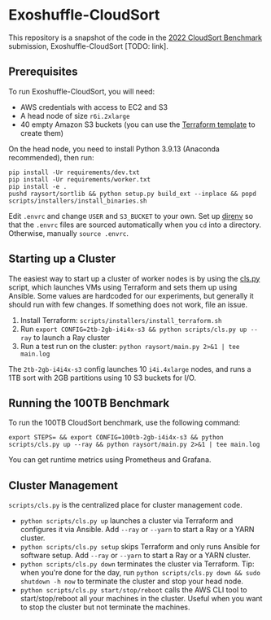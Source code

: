 # Exoshuffle-CloudSort

This repository is a snapshot of the code in the [2022 CloudSort Benchmark](http://sortbenchmark.org/) submission, Exoshuffle-CloudSort [TODO: link].

## Prerequisites

To run Exoshuffle-CloudSort, you will need:

* AWS credentials with access to EC2 and S3
* A head node of size `r6i.2xlarge`
* 40 empty Amazon S3 buckets (you can use the [Terraform template](https://github.com/exoshuffle/cloudsort/tree/master/scripts/config/terraform/aws-s3-template) to create them)

On the head node, you need to install Python 3.9.13 (Anaconda recommended), then run:

```
pip install -Ur requirements/dev.txt
pip install -Ur requirements/worker.txt
pip install -e .
pushd raysort/sortlib && python setup.py build_ext --inplace && popd
scripts/installers/install_binaries.sh
```

Edit `.envrc` and change `USER` and `S3_BUCKET` to your own. Set up [direnv](https://direnv.net/) so that the `.envrc` files are sourced automatically when you `cd` into a directory. Otherwise, manually `source .envrc`.

## Starting up a Cluster

The easiest way to start up a cluster of worker nodes is by using the [cls.py](https://github.com/exoshuffle/cloudsort/blob/master/scripts/cls.py) script, which launches VMs using Terraform and sets them up using Ansible. Some values are hardcoded for our experiments, but generally it should run with few changes. If something does not work, file an issue.

1. Install Terraform: `scripts/installers/install_terraform.sh`
2. Run `export CONFIG=2tb-2gb-i4i4x-s3 && python scripts/cls.py up --ray` to launch a Ray cluster
3. Run a test run on the cluster: `python raysort/main.py 2>&1 | tee main.log`

The `2tb-2gb-i4i4x-s3` config launches 10 `i4i.4xlarge` nodes, and runs a 1TB sort with 2GB partitions using 10 S3 buckets for I/O.

## Running the 100TB Benchmark

To run the 100TB CloudSort benchmark, use the following command:

```
export STEPS= && export CONFIG=100tb-2gb-i4i4x-s3 && python scripts/cls.py up --ray && python raysort/main.py 2>&1 | tee main.log
```

You can get runtime metrics using Prometheus and Grafana.

## Cluster Management

`scripts/cls.py` is the centralized place for cluster management code.

- `python scripts/cls.py up` launches a cluster via Terraform and configures it via Ansible. Add `--ray` or `--yarn` to start a Ray or a YARN cluster.
- `python scripts/cls.py setup` skips Terraform and only runs Ansible for software setup. Add `--ray` or `--yarn` to start a Ray or a YARN cluster.
- `python scripts/cls.py down` terminates the cluster via Terraform. Tip: when you're done for the day, run `python scripts/cls.py down && sudo shutdown -h now` to terminate the cluster and stop your head node.
- `python scripts/cls.py start/stop/reboot` calls the AWS CLI tool to start/stop/reboot all your machines in the cluster. Useful when you want to stop the cluster but not terminate the machines.
